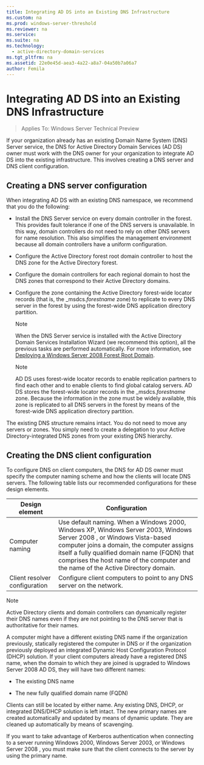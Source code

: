 ```yaml
---
title: Integrating AD DS into an Existing DNS Infrastructure
ms.custom: na
ms.prod: windows-server-threshold
ms.reviewer: na
ms.service: 
ms.suite: na
ms.technology: 
  - active-directory-domain-services
ms.tgt_pltfrm: na
ms.assetid: 22e0e45d-aea3-4a22-a8a7-04a50b7a06a7
author: Femila
---
```

# Integrating AD DS into an Existing DNS Infrastructure

>Applies To: Windows Server Technical Preview

If your organization already has an existing Domain Name System (DNS) Server service, the DNS for Active Directory Domain Services (AD DS) owner must work with the DNS owner for your organization to integrate AD DS into the existing infrastructure. This involves creating a DNS server and DNS client configuration.  
  
## Creating a DNS server configuration  
When integrating AD DS with an existing DNS namespace, we recommend that you do the following:  
  
-   Install the DNS Server service on every domain controller in the forest. This provides fault tolerance if one of the DNS servers is unavailable. In this way, domain controllers do not need to rely on other DNS servers for name resolution. This also simplifies the management environment because all domain controllers have a uniform configuration.  
  
-   Configure the Active Directory forest root domain controller to host the DNS zone for the Active Directory forest.  
  
-   Configure the domain controllers for each regional domain to host the DNS zones that correspond to their Active Directory domains.  
  
-   Configure the zone containing the Active Directory forest-wide locator records (that is, the _msdcs.*forestname* zone) to replicate to every DNS server in the forest by using the forest-wide DNS application directory partition.  
  
    > [!NOTE]  
    > When the DNS Server service is installed with the Active Directory Domain Services Installation Wizard (we recommend this option), all the previous tasks are performed automatically. For more information, see [Deploying a Windows Server 2008 Forest Root Domain](https://technet.microsoft.com/library/cc731174.aspx).  
  
    > [!NOTE]  
    > AD DS uses forest-wide locator records to enable replication partners to find each other and to enable clients to find global catalog servers. AD DS stores the forest-wide locator records in the _msdcs.*forestname* zone. Because the information in the zone must be widely available, this zone is replicated to all DNS servers in the forest by means of the forest-wide DNS application directory partition.  
  
The existing DNS structure remains intact. You do not need to move any servers or zones. You simply need to create a delegation to your Active Directory-integrated DNS zones from your existing DNS hierarchy.  
  
## Creating the DNS client configuration  
To configure DNS on client computers, the DNS for AD DS owner must specify the computer naming scheme and how the clients will locate DNS servers. The following table lists our recommended configurations for these design elements.  
  
|Design element|Configuration|  
|------------------|-----------------|  
|Computer naming|Use default naming. When a Windows 2000, Windows XP, Windows Server 2003,  Windows Server 2008 , or Windows Vista-based computer joins a domain, the computer assigns itself a fully qualified domain name (FQDN) that comprises the host name of the computer and the name of the Active Directory domain.|  
|Client resolver configuration|Configure client computers to point to any DNS server on the network.|  
  
> [!NOTE]  
> Active Directory clients and domain controllers can dynamically register their DNS names even if they are not pointing to the DNS server that is authoritative for their names.  
  
A computer might have a different existing DNS name if the organization previously, statically registered the computer in DNS or if the organization previously deployed an integrated Dynamic Host Configuration Protocol (DHCP) solution. If your client computers already have a registered DNS name, when the domain to which they are joined is upgraded to  Windows Server 2008  AD DS, they will have two different names:  
  
-   The existing DNS name  
  
-   The new fully qualified domain name (FQDN)  
  
Clients can still be located by either name. Any existing DNS, DHCP, or integrated DNS/DHCP solution is left intact. The new primary names are created automatically and updated by means of dynamic update. They are cleaned up automatically by means of scavenging.  
  
If you want to take advantage of Kerberos authentication when connecting to a server running Windows 2000, Windows Server 2003, or  Windows Server 2008 , you must make sure that the client connects to the server by using the primary name.  
  


